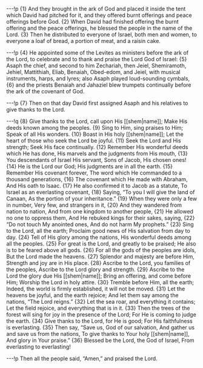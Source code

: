 ---!p
{1} And they brought in the ark of God and placed it inside the tent which David had pitched for it, and they offered burnt offerings and peace offerings before God. {2} When David had finished offering the burnt offering and the peace offerings, he blessed the people in the name of the Lord. {3} Then he distributed to everyone of Israel, both men and women, to everyone a loaf of bread, a portion of meat, and a raisin cake.

---!p
{4} He appointed some of the Levites as ministers before the ark of the Lord, to celebrate and to thank and praise the Lord God of Israel: {5} Asaph the chief, and second to him Zechariah, then Jeiel, Shemiramoth, Jehiel, Mattithiah, Eliab, Benaiah, Obed-edom, and Jeiel, with musical instruments, harps, and lyres; also Asaph played loud-sounding cymbals, {6} and the priests Benaiah and Jahaziel blew trumpets continually before the ark of the covenant of God.

---!p
{7} Then on that day David first assigned Asaph and his relatives to give thanks to the Lord.

---!q
{8} Give thanks to the Lord, call upon His [[shem|name]];
Make His deeds known among the peoples.
{9} Sing to Him, sing praises to Him;
Speak of all His wonders.
{10} Boast in His holy [[shem|name]];
Let the heart of those who seek the Lord be joyful.
{11} Seek the Lord and His strength;
Seek His face continually.
{12} Remember His wonderful deeds which He has done,
His marvels and the judgments from His mouth,
{13} You descendants of Israel His servant,
Sons of Jacob, His chosen ones!
{14} He is the Lord our God;
His judgments are in all the earth.
{15} Remember His covenant forever,
The word which He commanded to a thousand generations,
{16} The covenant which He made with Abraham,
And His oath to Isaac.
{17} He also confirmed it to Jacob as a statute,
To Israel as an everlasting covenant,
{18} Saying, “To you I will give the land of Canaan,
As the portion of your inheritance.”
{19} When they were only a few in number,
Very few, and strangers in it,
{20} And they wandered from nation to nation,
And from one kingdom to another people,
{21} He allowed no one to oppress them,
And He rebuked kings for their sakes, saying,
{22} “Do not touch My anointed ones,
And do not harm My prophets.”
{23} Sing to the Lord, all the earth;
Proclaim good news of His salvation from day to day.
{24} Tell of His glory among the nations,
His wonderful deeds among all the peoples.
{25} For great is the Lord, and greatly to be praised;
He also is to be feared above all gods.
{26} For all the gods of the peoples are idols,
But the Lord made the heavens.
{27} Splendor and majesty are before Him,
Strength and joy are in His place.
{28} Ascribe to the Lord, you families of the peoples,
Ascribe to the Lord glory and strength.
{29} Ascribe to the Lord the glory due His [[shem|name]];
Bring an offering, and come before Him;
Worship the Lord in holy attire.
{30} Tremble before Him, all the earth;
Indeed, the world is firmly established, it will not be moved.
{31} Let the heavens be joyful, and the earth rejoice;
And let them say among the nations, “The Lord reigns.”
{32} Let the sea roar, and everything it contains;
Let the field rejoice, and everything that is in it.
{33} Then the trees of the forest will sing for joy in the presence of the Lord;
For He is coming to judge the earth.
{34} Give thanks to the Lord, for He is good;
For His faithfulness is everlasting.
{35} Then say, “Save us, God of our salvation,
And gather us and save us from the nations,
To give thanks to Your holy [[shem|name]],
And glory in Your praise.”
{36} Blessed be the Lord, the God of Israel,
From everlasting to everlasting!

---!p
Then all the people said, “Amen,” and praised the Lord.